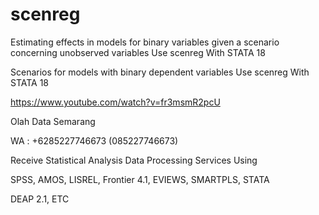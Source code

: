 # scenreg
Estimating effects in models for binary variables given a scenario concerning unobserved variables Use scenreg With STATA 18

Scenarios for models with binary dependent variables Use scenreg With STATA 18

https://www.youtube.com/watch?v=fr3msmR2pcU

Olah Data Semarang

WA : +6285227746673 (085227746673)

Receive Statistical Analysis Data Processing Services Using

SPSS, AMOS, LISREL, Frontier 4.1, EVIEWS, SMARTPLS, STATA

DEAP 2.1, ETC
